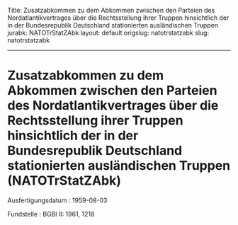 Title: Zusatzabkommen zu dem Abkommen zwischen den Parteien des Nordatlantikvertrages
  über die Rechtsstellung ihrer Truppen hinsichtlich der in der Bundesrepublik Deutschland
  stationierten ausländischen Truppen
jurabk: NATOTrStatZAbk
layout: default
origslug: natotrstatzabk
slug: natotrstatzabk

---

# Zusatzabkommen zu dem Abkommen zwischen den Parteien des Nordatlantikvertrages über die Rechtsstellung ihrer Truppen hinsichtlich der in der Bundesrepublik Deutschland stationierten ausländischen Truppen (NATOTrStatZAbk)

Ausfertigungsdatum
:   1959-08-03

Fundstelle
:   BGBl II: 1961, 1218

